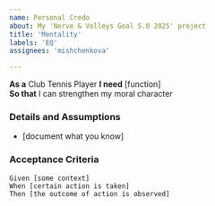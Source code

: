 ```yaml
---
name: Personal Credo
about: My 'Nerve & Volleys Goal 5.0 2025' project
title: 'Mentality'
labels: 'EQ'
assignees: 'mishchenkova'

---
```


**As a** Club Tennis Player 
 **I need** [function]  
 **So that** I can strengthen my moral character 
   
 ### Details and Assumptions
 * [document what you know]
   
 ### Acceptance Criteria  
   
 ```gherkin
 Given [some context]
 When [certain action is taken]
 Then [the outcome of action is observed]
 ```

